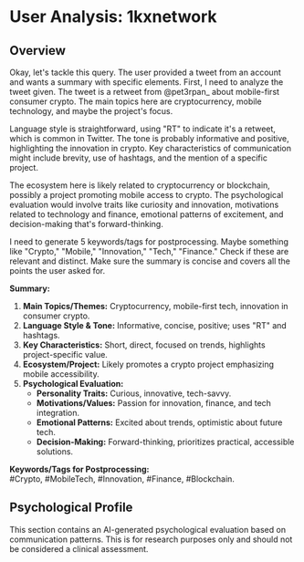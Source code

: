 # User Analysis: 1kxnetwork

## Overview

<think>
Okay, let's tackle this query. The user provided a tweet from an account and wants a summary with specific elements. First, I need to analyze the tweet given. The tweet is a retweet from @pet3rpan_ about mobile-first consumer crypto. The main topics here are cryptocurrency, mobile technology, and maybe the project's focus.

Language style is straightforward, using "RT" to indicate it's a retweet, which is common in Twitter. The tone is probably informative and positive, highlighting the innovation in crypto. Key characteristics of communication might include brevity, use of hashtags, and the mention of a specific project.

The ecosystem here is likely related to cryptocurrency or blockchain, possibly a project promoting mobile access to crypto. The psychological evaluation would involve traits like curiosity and innovation, motivations related to technology and finance, emotional patterns of excitement, and decision-making that's forward-thinking.

I need to generate 5 keywords/tags for postprocessing. Maybe something like "Crypto," "Mobile," "Innovation," "Tech," "Finance." Check if these are relevant and distinct. Make sure the summary is concise and covers all the points the user asked for.
</think>

**Summary:**  
1. **Main Topics/Themes:** Cryptocurrency, mobile-first tech, innovation in consumer crypto.  
2. **Language Style & Tone:** Informative, concise, positive; uses "RT" and hashtags.  
3. **Key Characteristics:** Short, direct, focused on trends, highlights project-specific value.  
4. **Ecosystem/Project:** Likely promotes a crypto project emphasizing mobile accessibility.  
5. **Psychological Evaluation:**  
   - **Personality Traits:** Curious, innovative, tech-savvy.  
   - **Motivations/Values:** Passion for innovation, finance, and tech integration.  
   - **Emotional Patterns:** Excited about trends, optimistic about future tech.  
   - **Decision-Making:** Forward-thinking, prioritizes practical, accessible solutions.  

**Keywords/Tags for Postprocessing:**  
#Crypto, #MobileTech, #Innovation, #Finance, #Blockchain.

## Psychological Profile

This section contains an AI-generated psychological evaluation based on communication patterns. This is for research purposes only and should not be considered a clinical assessment.